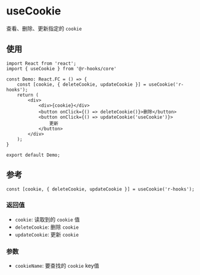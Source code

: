 # useCookie

查看、删除、更新指定的 `cookie`

## 使用

```tsx
import React from 'react';
import { useCookie } from '@r-hooks/core'

const Demo: React.FC = () => {
    const [cookie, { deleteCookie, updateCookie }] = useCookie('r-hooks');
    return (
        <div>
            <div>{cookie}</div>
            <button onClick={() => deleteCookie()}>删除</button>
            <button onClick={() => updateCookie('useCookie')}>
                更新
            </button>
        </div>
    );
}

export default Demo;
```

## 参考

```tsx
const [cookie, { deleteCookie, updateCookie }] = useCookie('r-hooks');
```

### 返回值
- `cookie`: 读取到的 `cookie` 值
- `deleteCookie`: 删除 `cookie`
- `updateCookie`: 更新 `cookie`

### 参数
- `cookieName`: 要查找的 `cookie` key值